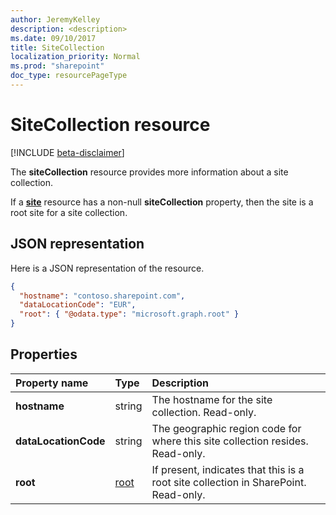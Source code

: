 ```yaml
---
author: JeremyKelley
description: <description>
ms.date: 09/10/2017
title: SiteCollection
localization_priority: Normal
ms.prod: "sharepoint"
doc_type: resourcePageType
---
```

# SiteCollection resource

[!INCLUDE [beta-disclaimer](../../includes/beta-disclaimer.md)]

The **siteCollection** resource provides more information about a site collection.

If a [**site**](site.md) resource has a non-null **siteCollection** property, then the site is a root site for a site collection.

## JSON representation

Here is a JSON representation of the resource.

<!-- {
  "blockType": "resource",
  "optionalProperties": [
    "dataLocationCode", "root"
  ],
  "@odata.type": "microsoft.graph.siteCollection"
}-->

```json
{
  "hostname": "contoso.sharepoint.com",
  "dataLocationCode": "EUR",
  "root": { "@odata.type": "microsoft.graph.root" }
}
```

## Properties

| Property name        | Type     | Description
|:---------------------|:---------|:---------------------------------------------------
| **hostname**         | string   | The hostname for the site collection. Read-only.
| **dataLocationCode** | string   | The geographic region code for where this site collection resides. Read-only.
| **root**             | [root][] | If present, indicates that this is a root site collection in SharePoint. Read-only.

[root]: root.md

<!-- uuid: 8fcb5dbc-d5aa-4681-8e31-b001d5168d79
2015-10-25 14:57:30 UTC -->
<!--
{
  "type": "#page.annotation",
  "description": "",
  "keywords": "",
  "section": "documentation",
  "tocPath": "",
  "suppressions": []
}
-->
